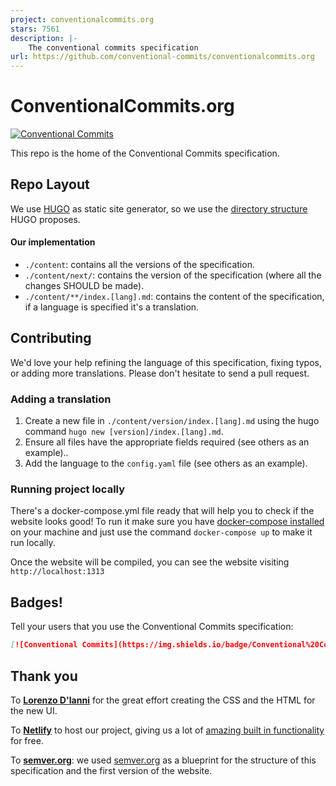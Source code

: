 ```yaml
---
project: conventionalcommits.org
stars: 7561
description: |-
    The conventional commits specification
url: https://github.com/conventional-commits/conventionalcommits.org
---
```


# ConventionalCommits.org

[![Conventional Commits](https://img.shields.io/badge/Conventional%20Commits-1.0.0-%23FE5196?logo=conventionalcommits&logoColor=white)](https://conventionalcommits.org)

This repo is the home of the Conventional Commits specification.

## Repo Layout

We use [HUGO](https://gohugo.io/) as static site generator, so we use the [directory structure](https://gohugo.io/getting-started/directory-structure/) HUGO proposes.

#### Our implementation

* `./content`: contains all the versions of the specification.
* `./content/next/`: contains the version of the specification (where all the changes SHOULD be made).
* `./content/**/index.[lang].md`: contains the content of the specification, if a language is specified it's a translation.

## Contributing

We'd love your help refining the language of this specification,
fixing typos, or adding more translations. Please don't hesitate
to send a pull request.

### Adding a translation

1. Create a new file in `./content/version/index.[lang].md` using the hugo command `hugo new [version]/index.[lang].md`.
1. Ensure all files have the appropriate fields required (see others as an example)..
1. Add the language to the `config.yaml` file (see others as an example).

### Running project locally

There's a docker-compose.yml file ready that will help you to check if the website looks good!
To run it make sure you have [docker-compose installed](https://docs.docker.com/compose/install/#install-compose) on your machine and just use the command `docker-compose up` to make it run locally.

Once the website will be compiled, you can see the website visiting `http://localhost:1313`

## Badges!

Tell your users that you use the Conventional Commits specification:

```markdown
[![Conventional Commits](https://img.shields.io/badge/Conventional%20Commits-1.0.0-%23FE5196?logo=conventionalcommits&logoColor=white)](https://conventionalcommits.org)
```

## Thank you

To **[Lorenzo D'Ianni](https://github.com/lorenzodianni)** for the great effort creating the CSS and the HTML for the new UI.

To **[Netlify](https://www.netlify.com/)** to host our project, giving us a lot of [amazing built in functionality](https://www.netlify.com/features/) for free.

To **[semver.org](https://github.com/mojombo/semver.org)**: we used [semver.org](https://github.com/mojombo/semver.org) as a blueprint for
the structure of this specification and the first version of the website.

